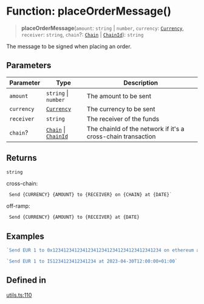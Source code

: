 # Function: placeOrderMessage()

> **placeOrderMessage**(`amount`: `string` \| `number`, `currency`: [`Currency`](/docs/packages/sdk/enumerations/Currency.md), `receiver`: `string`, `chain`?: [`Chain`](/docs/packages/sdk/type-aliases/Chain.md) \| [`ChainId`](/docs/packages/sdk/type-aliases/ChainId.md)): `string`

The message to be signed when placing an order.

## Parameters

| Parameter | Type | Description |
| ------ | ------ | ------ |
| `amount` | `string` \| `number` | The amount to be sent |
| `currency` | [`Currency`](/docs/packages/sdk/enumerations/Currency.md) | The currency to be sent |
| `receiver` | `string` | The receiver of the funds |
| `chain`? | [`Chain`](/docs/packages/sdk/type-aliases/Chain.md) \| [`ChainId`](/docs/packages/sdk/type-aliases/ChainId.md) | The chainId of the network if it's a cross-chain transaction |

## Returns

`string`

cross-chain:
```ts
 Send {CURRENCY} {AMOUNT} to {RECEIVER} on {CHAIN} at {DATE}`
```

off-ramp:
```ts
 Send {CURRENCY} {AMOUNT} to {RECEIVER} at {DATE}
```

## Examples

```ts
`Send EUR 1 to 0x1234123412341234123412341234123412341234 on ethereum at 2023-04-30T12:00:00+01:00`
```

```ts
`Send EUR 1 to IS1234123412341234 at 2023-04-30T12:00:00+01:00`
```

## Defined in

[utils.ts:110](https://github.com/monerium/js-monorepo/blob/main/packages/sdk/src/utils.ts#L110)
